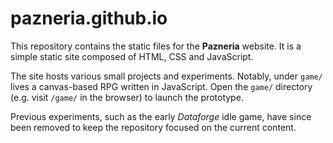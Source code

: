 # pazneria.github.io

This repository contains the static files for the **Pazneria** website. It is a simple static site composed of HTML, CSS and JavaScript.

The site hosts various small projects and experiments. Notably, under `game/` lives a canvas-based RPG written in JavaScript. Open the `game/` directory (e.g. visit `/game/` in the browser) to launch the prototype.

Previous experiments, such as the early *Dataforge* idle game, have since been removed to keep the repository focused on the current content.
